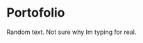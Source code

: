 <!DOCTYPE html>
<html>
  <head>
    <title>Alexa Lopez</title>
  </head>
  <body>
    <h1>Portofolio</h1>
    <p>Random text. Not sure why Im typing for real.</p>
  </body>
</html>
